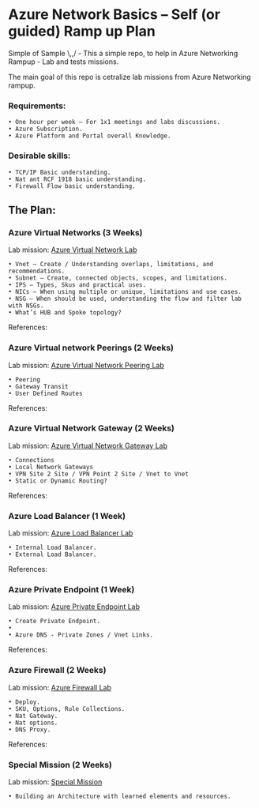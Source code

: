# Azure Network Basics – Self (or guided) Ramp up Plan

Simple of Sample  \\,,/ - This a simple repo, to help in Azure Networking Rampup - Lab and tests missions. 

The main goal of this repo is cetralize lab missions from Azure Networking rampup. 

### Requirements: 
    • One hour per week – For 1x1 meetings and labs discussions. 
    • Azure Subscription. 
    • Azure Platform and Portal overall Knowledge.

### Desirable skills: 
    • TCP/IP Basic understanding. 
    • Nat ant RCF 1918 basic understanding. 
    • Firewall Flow basic understanding. 


## The Plan:

### Azure Virtual Networks (3 Weeks) 
Lab mission: [Azure Virtual Network Lab](AzureVirtualNetworks-LabMission/)
   
    • Vnet – Create / Understanding overlaps, limitations, and recommendations. 
    • Subnet – Create, connected objects, scopes, and limitations.
    • IPS – Types, Skus and practical uses. 
    • NICs – When using multiple or unique, limitations and use cases. 
    • NSG – When should be used, understanding the flow and filter lab with NSGs. 
    • What’s HUB and Spoke topology? 
  
References:


### Azure Virtual network Peerings (2 Weeks)
Lab mission: [Azure Virtual Network Peering Lab](VirtualNetworkPeerings-LabMission/)
    
    • Peering
    • Gateway Transit 
    • User Defined Routes 

References:


### Azure Virtual Network Gateway (2 Weeks)
Lab mission: [Azure Virtual Network Gateway Lab](VNG-LabMission/)
    
    • Connections
    • Local Network Gateways
    • VPN Site 2 Site / VPN Point 2 Site / Vnet to Vnet 
    • Static or Dynamic Routing?

References:


### Azure Load Balancer (1 Week)
Lab mission: [Azure Load Balancer Lab](ALB-LabMission/)

    • Internal Load Balancer. 
    • External Load Balancer.  
    
References:


### Azure Private Endpoint (1 Week)
Lab mission: [Azure Private Endpoint Lab](PrivateEndpoint-LabMission/)

    • Create Private Endpoint. 
    • 
    • Azure DNS - Private Zones / Vnet Links.
    
References:


### Azure Firewall (2 Weeks)
Lab mission: [Azure Firewall Lab](AZFW-LabMission/)
    
    • Deploy. 
    • SKU, Options, Rule Collections. 
    • Nat Gateway. 
    • Nat options. 
    • DNS Proxy. 

References:


### Special Mission (2 Weeks) 
Lab mission: [Special Mission](SpecialMission/)

    • Building an Architecture with learned elements and resources.



